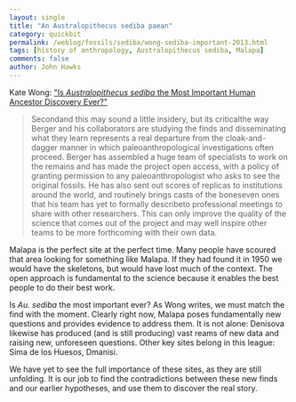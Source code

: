 ```yaml
---
layout: single 
title: "An Australopithecus sediba paean" 
category: quickbit
permalink: /weblog/fossils/sediba/wong-sediba-important-2013.html
tags: [history of anthropology, Australopithecus sediba, Malapa] 
comments: false 
author: John Hawks 
---
```


Kate Wong: <a href="http://blogs.scientificamerican.com/observations/2013/04/24/is-australopithecus-sediba-the-most-important-human-ancestor-discovery-ever/">"Is <em>Australopithecus sediba</em> the Most Important Human Ancestor Discovery Ever?"</a>

<blockquote>Secondand this may sound a little insidery, but its criticalthe way Berger and his collaborators are studying the finds and disseminating what they learn represents a real departure from the cloak-and-dagger manner in which paleoanthropological investigations often proceed. Berger has assembled a huge team of specialists to work on the remains and has made the project open access, with a policy of granting permission to any paleoanthropologist who asks to see the original fossils. He has also sent out scores of replicas to institutions around the world, and routinely brings casts of the boneseven ones that his team has yet to formally describeto professional meetings to share with other researchers. This can only improve the quality of the science that comes out of the project and may well inspire other teams to be more forthcoming with their own data.</blockquote>

Malapa is the perfect site at the perfect time. Many people have scoured that area looking for something like Malapa. If they had found it in 1950 we would have the skeletons, but would have lost much of the context. The open approach is fundamental to the science because it enables the best people to do their best work. 

Is <em>Au. sediba</em> the most important ever? As Wong writes, we must match the find with the moment. Clearly right now, Malapa poses fundamentally new questions and provides evidence to address them. It is not alone: Denisova likewise has produced (and is still producing) vast reams of new data and raising new, unforeseen questions. Other key sites belong in this league: Sima de los Huesos, Dmanisi. 

We have yet to see the full importance of these sites, as they are still unfolding. It is our job to find the contradictions between these new finds and our earlier hypotheses, and use them to discover the real story.

